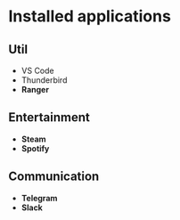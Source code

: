 # Installed applications

## Util
* VS Code
* Thunderbird
* **Ranger**

## Entertainment
* **Steam**
* **Spotify**

## Communication
* **Telegram**
* **Slack**

